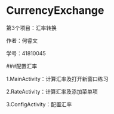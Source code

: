 # CurrencyExchange
第3个项目：汇率转换

作者：何睿文

学号：41810045

###配置汇率

1.MainActivity：计算汇率及打开新窗口练习

2.RateActivity：计算汇率及添加菜单项

3.ConfigActivity：配置汇率
